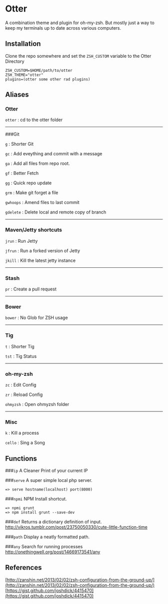 Otter
=====

A combination theme and plugin for oh-my-zsh. But mostly just a way to keep my terminals up to date across various computers.


Installation
------------

Clone the repo somewhere and set the `ZSH_CUSTOM` variable to the Otter Directory

    ZSH_CUSTOM=$HOME/path/to/otter
    ZSH_THEME="otter"
    plugins=(otter some other rad plugins)



Aliases
---------

### Otter

`otter` : cd to the otter folder


---
###Git


`g`         : Shorter Git

`gc`        : Add eveything and commit with a message

`ga`        : Add all files from repo root.

`gf`        : Better Fetch

`gg`        : Quick repo update

`grm`       : Make git forget a file

`gwhoops`   : Amend files to last commit

`gdelete`   : Delete local and remote copy of branch

---
### Maven/Jetty shortcuts

`jrun` : Run Jetty

`jfrun` : Run a forked version of Jetty

`jkill` : Kill the latest jetty instance

---
### Stash

`pr` : Create a pull request

---
### Bower

`bower` : No Glob for ZSH usage

---
### Tig

`t`     : Shorter Tig

`tst`   : Tig Status

---
### oh-my-zsh

`zc`    	: Edit Config

`zr`    	: Reload Config

`ohmyzsh` 	: Open ohmyzsh folder

---
### Misc

`k`     : Kill a process

`cello` : Sing a Song


  
   

Functions
---------

###`ip`
A Cleaner Print of your current IP


###`serve`
A super simple local php server. 

    => serve hostname(localhost) port(8000)

###`npmi`
NPM Install shortcut.
    
    => npmi grunt
    => npm install grunt --save-dev

###`def`
Returns a dictionary definition of input.  
http://vikros.tumblr.com/post/23750050330/cute-little-function-time

###`path`
Display a neatly formatted path.

###`any`
Search for running processes
http://onethingwell.org/post/14669173541/any



References
----------

[http://zanshin.net/2013/02/02/zsh-configuration-from-the-ground-up/](http://zanshin.net/2013/02/02/zsh-configuration-from-the-ground-up/)  
[https://gist.github.com/joshdick/4415470](https://gist.github.com/joshdick/4415470)

